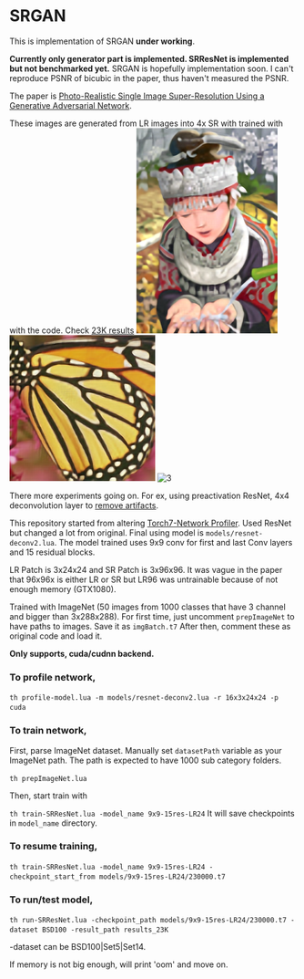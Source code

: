 # SRGAN

This is implementation of SRGAN **under working**.

**Currently only generator part is implemented. SRResNet is implemented but not benchmarked yet.**
SRGAN is hopefully implementation soon.
I can't reproduce PSNR of bicubic in the paper, thus haven't measured the PSNR.

The paper is [Photo-Realistic Single Image Super-Resolution Using a Generative Adversarial Network](https://arxiv.org/abs/1609.04802).

These images are generated from LR images into 4x SR with trained with with the code. Check [23K results](./demo_results/)
![Reproduce result](demo_results/Set14/img_005_SRF_4_LR.png_SRResnet.png)
![2](demo_results/Set5/img_003_SRF_4_LR.png_SRResnet.png)
![3](demo_results/Set6/img_005_SRF_4_LR.png_SRResnet.png)

There more experiments going on. For ex, using preactivation ResNet, 4x4 deconvolution layer to [remove artifacts](http://distill.pub/2016/deconv-checkerboard/).
	

This repository started from altering [Torch7-Network Profiler](https://github.com/e-lab/Torch7-profiling).
Used ResNet but changed a lot from original. Final using model is `models/resnet-deconv2.lua`.
The model trained uses 9x9 conv for first and last Conv layers and 15 residual blocks.

LR Patch is 3x24x24 and SR Patch is 3x96x96. It was vague in the paper that 96x96x is either LR or SR but LR96 was untrainable because of not enough memory (GTX1080).

Trained with ImageNet (50 images from 1000 classes that have 3 channel and bigger than 3x288x288).
For first time, just uncomment `prepImageNet` to have paths to images. Save it as `imgBatch.t7`
After then, comment these as original code and load it.

**Only supports, cuda/cudnn backend.**

### To profile network, 

`th profile-model.lua -m models/resnet-deconv2.lua -r 16x3x24x24 -p cuda`

### To train network,

First, parse ImageNet dataset. Manually set `datasetPath` variable as your ImageNet path. The path is expected to have 1000 sub category folders.

`th prepImageNet.lua`

Then, start train with

   `th train-SRResNet.lua -model_name 9x9-15res-LR24`
   It will save checkpoints in `model_name` directory.
   
### To resume training, 

   `th train-SRResNet.lua -model_name 9x9-15res-LR24 -checkpoint_start_from models/9x9-15res-LR24/230000.t7`

### To run/test model,


   `th run-SRResNet.lua -checkpoint_path models/9x9-15res-LR24/230000.t7 -dataset BSD100 -result_path results_23K`

   -dataset can be BSD100|Set5|Set14.
   
   If memory is not big enough, will print 'oom' and move on.


